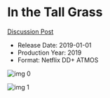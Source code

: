 # In the Tall Grass

[Discussion Post](https://www.avsforum.com/threads/bass-eq-for-filtered-movies.2995212/post-58643818)

* Release Date: 2019-01-01
* Production Year: 2019
* Format: Netflix DD+ ATMOS

![img 0](https://i.imgur.com/D0CYE3o.jpg)

![img 1](https://i.imgur.com/8xdfhZH.png)


